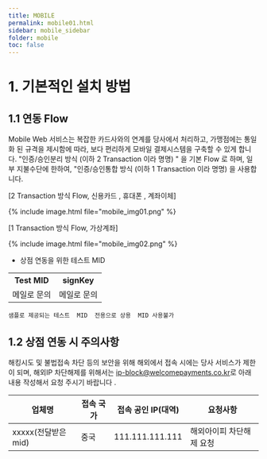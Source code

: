 ```yaml
---
title: MOBILE
permalink: mobile01.html
sidebar: mobile_sidebar
folder: mobile
toc: false
---
```


# 1. 기본적인 설치 방법

## 1.1 연동  Flow

Mobile Web 서비스는 복잡한 카드사와의 연계를 당사에서 처리하고, 가맹점에는 통일화 된 규격을 제시함에 따라, 보다 편리하게 모바일 결제시스템을 구축할 수 있게 합니다. &quot;인증/승인분리 방식 (이하 2 Transaction 이라 명명) &quot; 을 기본 Flow 로 하며, 일부 지불수단에 한하여, &quot;인증/승인통합 방식 (이하 1 Transaction 이라 명명) 을 사용합니다.

[2 Transaction  방식  Flow,  신용카드 ,  휴대폰 ,  계좌이체]

{% include image.html file="mobile_img01.png" %}

[1 Transaction  방식  Flow,  가상계좌]

{% include image.html file="mobile_img02.png" %}


- 상점 연동을 위한 테스트 MID

[//]: # (MID 연동 table)
<table class="tg" style="table-layout: fixed; width: 100%">
<tbody>
  <tr>
    <th class="tg-0lax">Test MID</th>
    <th class="tg-0lax">signKey</th>
  </tr>
  <tr>
    <td class="tg-0lax">메일로 문의</td>
    <td class="tg-0lax">메일로 문의</td>
  </tr>
</tbody>
</table>

`샘플로 제공되는 테스트  MID  전용으로 상용  MID 사용불가`

## 1.2 상점 연동 시 주의사항
해킹시도 및 불법접속 차단 등의 보안을 위해 해외에서 접속 시에는 당사 서비스가 제한이 되며, 해외IP 차단해제를 위해서는 [ip-block@welcomepayments.co.kr](mailto:ip-block@welcomepayments.co.kr)로 아래 내용 작성해서 요청 주시기 바랍니다 .

[//]: # (해외 차단 IP table)
<table class="tg" style="table-layout: fixed; width: 100%">
<thead>
  <tr>
    <th>업체명</th>
    <th>접속 국가</th>
    <th>접속 공인 IP(대역)</th>
    <th>요청사항</th>
  </tr>
</thead>
<tbody>
  <tr>
    <td>xxxxx(전달받은mid)</td>
    <td>중국</td>
    <td>111.111.111.111</td>
    <td>해외아이피 차단해제 요청</td>
  </tr>
</tbody>
</table>